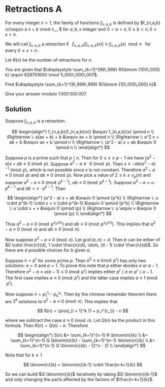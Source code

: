 # Retractions A

For every integer $n > 1$, the family of functions $f_{n,a,b}$ is defined by $f_{n,a,b}(x)\equiv a x + b \mod n\,\,\, $ for $a,b,x$ integer and  $0< a <n, 0 \le b < n,0 \le x < n$. 

We will call $f_{n,a,b}$ a <i>retraction</i> if $\,\,\, f_{n,a,b}(f_{n,a,b}(x)) \equiv f_{n,a,b}(x) \mod n \,\,\,$ for every $0 \le x < n$.

Let $R(n)$ be the number of retractions for $n$.

You are given that $\displaystyle \sum_{k=1}^{99\,999} R(\binom {100\,000} k)  \equiv 628701600 \mod 1\,000\,000\,007$.
 
Find $\displaystyle \sum_{k=1}^{9\,999\,999} R(\binom {10\,000\,000} k)$.

Give your answer modulo $1\,000\,000\,007$.

## Solution

Suppose $f_{n,a,b}$ is a retraction.

$$
\begin{align*}
f_{n,a,b}(f_{n,a,b}(x)) &\equiv f_{n,a,b}(x) \pmod n \\
\Rightarrow \: a(ax + b) + b &\equiv ax + b \pmod n \\
\Rightarrow \: a^2 x + ab + b &\equiv ax + b \pmod n \\
\Rightarrow \: (a^2 - a) x + ab &\equiv 0 \pmod n \\
\end{align*}
$$

Suppose $p$ is a prime such that $p \mid n$. Then for $0 \le x \le p -1$ we have $(a^2 - a) x + ab \equiv 0 \pmod p$. Suppose $a^2 - a \not\equiv 0 \pmod p$. Then $x \equiv -ab(a^2 - a)^{-1} \pmod p$, which is not possible since $x$ is not constant. Therefore $a^2 - a \equiv 0 \pmod p$ and $ab \equiv 0 \pmod p$. Now pick a value of $2 \le k \le \nu_p(n)$ and suppose $a^2 - a \equiv 0 \pmod {p^{k-1}}$, $ab \equiv 0 \pmod {p^{k-1}}$. Suppose $a^2 - a = u \cdot p^{k-1}$ and $ab = v \cdot p^{k-1}$. Then

$$
\begin{align*}
(a^2 - a) x + ab &\equiv 0 \pmod {p^k} \\
\Rightarrow \: u \cdot p^{k-1} \cdot x + v \cdot p^{k-1} &\equiv 0 \pmod {p^k} \\
\Rightarrow \: u \cdot x + v &\equiv 0 \pmod {p} \\
\Rightarrow \: u \equiv  v &\equiv 0 \pmod {p} \\
\end{align*}
$$

Thus $a^2 - a \equiv 0 \pmod {p^{\nu_p(n)}}$ and $ab \equiv 0 \pmod {p^{\nu_p(n)}}$. This implies that $a^2 - a \equiv 0 \pmod n$ and $ab \equiv 0 \pmod n$.

Now suppose $a^2 - a \equiv 0 \pmod n$. Let $\gcd(a, n) = d$. Then $b$ can be either of $0 \cdot \frac{n}{d}, 1 \cdot \frac{n}{d}, \dots, (d - 1) \cdot \frac{n}{d}$. So there are $d$ possible choices for $b$ given $a$.

Suppose $n = p^r$ for some prime $p$. Then $a^2 \equiv a \pmod {p^r}$ has only two solutions: $a=0$ and $a=1$. To prove this note that $p$ either divides $a$ or $a-1$. Therefore $a^2 - a \equiv a(a-1) \equiv 0 \pmod {p^r}$ implies either $p^r \mid a$ or $p^r \mid a-1$. The first case implies $a \equiv 0 \pmod {p^r}$ and the latter case implies $a \equiv 1 \pmod {p^r}$.

Now suppose $n = p_1^{r_1} \cdots p_k^{r_k}$. Then by the chinese remainder theorem there are $2^k$ solutions to $a^2 - a \equiv 0 \pmod n$. This implies that

$$
R(n) = \prod_{i = 1}^k (1 + p_i^{r_i}) - n
$$

where we subtract the case $a \equiv 0 \pmod n$. Let $Q(n)$ be the product in this formula. Then $R(n) = Q(n) - n$. Therefore

$$
\begin{align*}
S(n)
&= \sum_{k=1}^{n-1} R \binom{n}{k} \\
&= \sum_{k=1}^{n-1} Q \binom{n}{k} - \sum_{k=1}^{n-1} \binom{n}{k} \\
&= \sum_{k=1}^{n-1} Q \binom{n}{k} - (2^n - 2) \\
\end{align*}
$$

Note that for $k \ge 1$

$$
\binom{n}{k} = \binom{n}{k-1} \cdot \frac{n-k+1}{k}
$$

So we can build $Q \binom{n}{k}$ iteratively by taking $Q \binom{n}{k-1}$ and only changing the parts affected by the factors of $\frac{n-k+1}{k}$.
